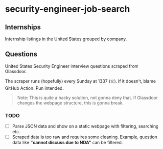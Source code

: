 # security-engineer-job-search

## Internships

Internship listings in the United States grouped by company.

## Questions

United States Security Engineer interview questions scraped from Glassdoor.

The scraper runs (hopefully) every Sunday at 1337 (:skull_and_crossbones:). If it doesn't, blame GitHub Action. Pun intended.

> Note: This is quite a hacky solution, not gonna deny that. If Glassdoor changes the webpage structure, this is gonna break.

### TODO
- [ ] Parse JSON data and show on a static webpage with filtering, searching etc.
- [ ] Scraped data is too raw and requires some cleaning. Example, question data like **"cannot discuss due to NDA"** can be filtered.
